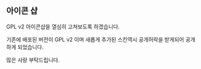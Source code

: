 ## 아이콘 샵

GPL v2 아이콘샵을 열심히 고쳐보도록 하겠습니다.

기존에 배포된 버전이 GPL v2 이며 새롭게 추가된 스킨역시 공개허락을 받게되어 공개하게 되었습니다.

많은 사랑 부탁드립니다.